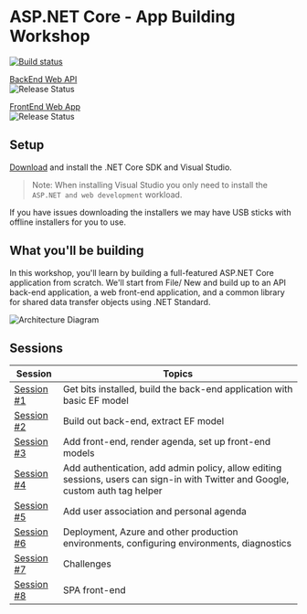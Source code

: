 # ASP.NET Core - App Building Workshop

<a href="https://dotnetfoundation.visualstudio.com/AspNetCoreWorkshop/_build/latest?definitionId=30">![Build status](https://dotnetfoundation.visualstudio.com/AspNetCoreWorkshop/_apis/build/status/ASP.NET%20Workshop-ASP.NET%20Core-CI-import)</a>

[BackEnd Web API](https://aspnetcorews-backend.azurewebsites.net)<br/> ![Release Status](https://dotnetfoundation.vsrm.visualstudio.com/_apis/public/Release/badge/a68bc2e9-c4e7-4af9-80a5-2cfdbcb4805f/1/2)

[FrontEnd Web App](https://aspnetcorews-frontend.azurewebsites.net)
<br/>![Release Status](https://msft-shayne.vsrm.visualstudio.com/_apis/public/Release/badge/6bb14994-33a9-43d6-b737-dd68d09428c1/2/3)

## Setup

[Download](https://www.microsoft.com/net/download) and install the .NET Core SDK and Visual Studio.

> Note: When installing Visual Studio you only need to install the `ASP.NET and web development` workload.

If you have issues downloading the installers we may have USB sticks with offline installers for you to use.

## What you'll be building
In this workshop, you'll learn by building a full-featured ASP.NET Core application from scratch. We'll start from File/ New and build up to an API back-end application, a web front-end application, and a common library for shared data transfer objects using .NET Standard.

![Architecture Diagram](https://rawgit.com/jongalloway/aspnetcore-app-workshop/master/docs/architecture-diagram.svg)

## Sessions

| Session | Topics |
| ----- | ---- |
| [Session #1](/docs/1.%20Create%20BackEnd%20API%20project.md) | Get bits installed, build the back-end application with basic EF model |
| [Session #2](/docs/2.%20Build%20out%20BackEnd%20and%20Refactor.md) | Build out back-end, extract EF model |  |
| [Session #3](/docs/3.%20Add%20front-end%2C%20render%20agenda%2C%20set%20up%20front-end%20models.md) | Add front-end, render agenda, set up front-end models |
| [Session #4](/docs/4.%20Add%20auth%20features.md) | Add authentication, add admin policy, allow editing sessions, users can sign-in with Twitter and Google, custom auth tag helper |
| [Session #5](/docs/5.%20Add%20personal%20agenda.md) | Add user association and personal agenda |
| [Session #6](docs/6.%20Deployment.md) | Deployment, Azure and other production environments, configuring environments, diagnostics |
| [Session #7](/docs/7.%20Challenges.md) | Challenges |
| [Session #8](/docs/8.%20SPA%20FrontEnd.md) | SPA front-end |
